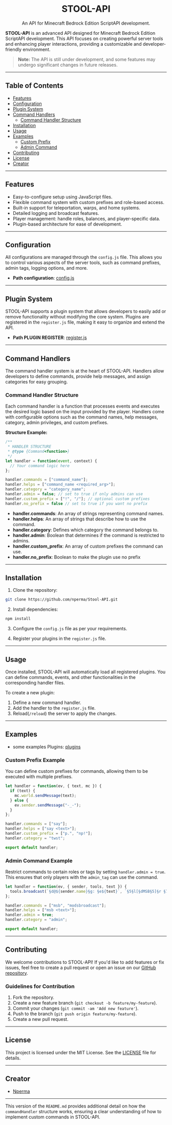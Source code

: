 <h1 align="center">STOOL-API</h1>
<p align="center">An API for Minecraft Bedrock Edition ScriptAPI development.</p>

**STOOL-API** is an advanced API designed for Minecraft Bedrock Edition ScriptAPI development. This API focuses on creating powerful server tools and enhancing player interactions, providing a customizable and developer-friendly environment.

> **Note:** The API is still under development, and some features may undergo significant changes in future releases.

---

## Table of Contents

- [Features](#features)
- [Configuration](#configuration)
- [Plugin System](#plugin-system)
- [Command Handlers](#command-handlers)
  - [Command Handler Structure](#command-handler-structure)
- [Installation](#installation)
- [Usage](#usage)
- [Examples](#examples)
  - [Custom Prefix](#custom-prefix-example)
  - [Admin Command](#admin-command-example)
- [Contributing](#contributing)
- [License](#license)
- [Creator](#creator)

---

## Features

- Easy-to-configure setup using JavaScript files.
- Flexible command system with custom prefixes and role-based access.
- Built-in support for teleportation, warps, and home systems.
- Detailed logging and broadcast features.
- Player management: handle roles, balances, and player-specific data.
- Plugin-based architecture for ease of development.

---

## Configuration

All configurations are managed through the `config.js` file. This allows you to control various aspects of the server tools, such as command prefixes, admin tags, logging options, and more.

- **Path configuration**: [config.js](https://github.com/nperma/Stool-API/blob/main/scripts/config.js)

---

## Plugin System

STOOL-API supports a plugin system that allows developers to easily add or remove functionality without modifying the core system. Plugins are registered in the `register.js` file, making it easy to organize and extend the API.

- **Path PLUGIN REGISTER**: [register.js](https://github.com/nperma/Stool-API/blob/main/scripts/nperma/register.js)

---

## Command Handlers

The command handler system is at the heart of STOOL-API. Handlers allow developers to define commands, provide help messages, and assign categories for easy grouping.

### Command Handler Structure

Each command handler is a function that processes events and executes the desired logic based on the input provided by the player. Handlers come with configurable options such as the command names, help messages, category, admin privileges, and custom prefixes.

**Structure Example:**

```javascript
/**
 * HANDLER STRUCTURE
 * @type {Command<function>}
 */
let handler = function(event, context) {
  // Your command logic here
};

handler.commands = ["command_name"];
handler.helps = ["command_name <required_arg>"];
handler.category = "category_name";
handler.admin = false; // set to true if only admins can use
handler.custom_prefix = ["!", "/"]; // optional custom prefixes
handler.no_prefix = false // set to true if you want no prefix
```

- **handler.commands**: An array of strings representing command names.
- **handler.helps**: An array of strings that describe how to use the command.
- **handler.category**: Defines which category the command belongs to.
- **handler.admin**: Boolean that determines if the command is restricted to admins.
- **handler.custom_prefix**: An array of custom prefixes the command can use.
- **handler.no_prefix**: Boolean to make the plugin use no prefix

---

## Installation

1. Clone the repository:

```bash
git clone https://github.com/nperma/Stool-API.git
```

2. Install dependencies:

```bash
npm install
```

3. Configure the `config.js` file as per your requirements.

4. Register your plugins in the `register.js` file.

---

## Usage

Once installed, STOOL-API will automatically load all registered plugins. You can define commands, events, and other functionalities in the corresponding handler files.

To create a new plugin:

1. Define a new command handler.
2. Add the handler to the `register.js` file.
3. Reload(`/reload`) the server to apply the changes.

---

## Examples
- some examples Plugins: [plugins](https://github.com/nperma/Stool-API/tree/main/scripts/nperma/plugins)

### Custom Prefix Example

You can define custom prefixes for commands, allowing them to be executed with multiple prefixes.

```javascript
let handler = function(ev, { text, mc }) {
  if (text) {
    mc.world.sendMessage(text);
  } else {
    ev.sender.sendMessage("-_-");
  }
};

handler.commands = ["say"];
handler.helps = ["say <text>"];
handler.custom_prefix = ["p.", "np!"];
handler.category = "twst";

export default handler;
```

### Admin Command Example

Restrict commands to certain roles or tags by setting `handler.admin = true`. This ensures that only players with the `admin_tag` can use the command.

```javascript
let handler = function(ev, { sender, tools, text }) {
  tools.broadcast(`§d@${sender.name}§g: §e${text}`, `§5§l[§dMSB§5]§r §7»§r`);
};

handler.commands = ["msb", "modsbroadcast"];
handler.helps = ["msb <text>"];
handler.admin = true;
handler.category = "admin";

export default handler;
```

---

## Contributing

We welcome contributions to STOOL-API! If you'd like to add features or fix issues, feel free to create a pull request or open an issue on our [GitHub repository](https://github.com/nperma/STOOL-API).

### Guidelines for Contribution

1. Fork the repository.
2. Create a new feature branch (`git checkout -b feature/my-feature`).
3. Commit your changes (`git commit -am 'Add new feature'`).
4. Push to the branch (`git push origin feature/my-feature`).
5. Create a new pull request.

---

## License

This project is licensed under the MIT License. See the [LICENSE](LICENSE) file for details.

---

## Creator

- [Nperma](https://github.com/nperma)

---

This version of the `README.md` provides additional detail on how the `commandHandler` structure works, ensuring a clear understanding of how to implement custom commands in STOOL-API.
